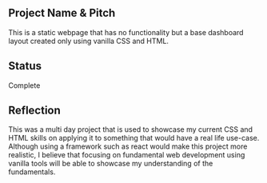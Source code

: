 ## Project Name & Pitch

This is a static webpage that has no functionality but a base dashboard layout created only using vanilla CSS and HTML. 

## Status
Complete

## Reflection

This was a multi day project that is used to showcase my current CSS and HTML skills on applying it to something that would have a real life use-case. Although using a framework such as react would make this project more realistic, I believe that focusing on fundamental web development using vanilla tools will be able to showcase my understanding of the fundamentals.
